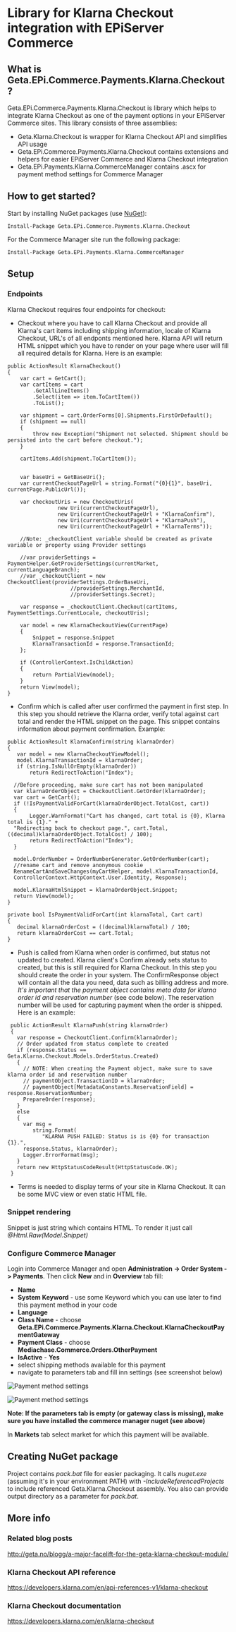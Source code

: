 Library for Klarna Checkout integration with EPiServer Commerce
=============

## What is Geta.EPi.Commerce.Payments.Klarna.Checkout?

Geta.EPi.Commerce.Payments.Klarna.Checkout is library which helps to integrate Klarna Checkout as one of the payment options in your EPiServer Commerce sites.
This library consists of three assemblies: 
* Geta.Klarna.Checkout is wrapper for Klarna Checkout API and simplifies API usage 
* Geta.EPi.Commerce.Payments.Klarna.Checkout contains extensions and helpers for easier EPiServer Commerce and Klarna Checkout integration 
* Geta.EPi.Payments.Klarna.CommerceManager contains .ascx for payment method settings for Commerce Manager

## How to get started?

Start by installing NuGet packages (use [NuGet](http://nuget.episerver.com/)):

    Install-Package Geta.EPi.Commerce.Payments.Klarna.Checkout

For the Commerce Manager site run the following package:

    Install-Package Geta.EPi.Payments.Klarna.CommerceManager

## Setup

### Endpoints

Klarna Checkout requires four endpoints for checkout:
- Checkout where you have to call Klarna Checkout and provide all Klarna's cart items including shipping information, locale of Klarna Checkout, URL's of all endponts mentioned here. Klarna API will return HTML snippet which you have to render on your page where user will fill all required details for Klarna. Here is an example:

```
public ActionResult KlarnaCheckout()
{
    var cart = GetCart();
    var cartItems = cart
        .GetAllLineItems()
        .Select(item => item.ToCartItem())
        .ToList();

    var shipment = cart.OrderForms[0].Shipments.FirstOrDefault();
    if (shipment == null)
    {
        throw new Exception("Shipment not selected. Shipment should be persisted into the cart before checkout.");
    }

    cartItems.Add(shipment.ToCartItem());

    
	var baseUri = GetBaseUri();
    var currentCheckoutPageUrl = string.Format("{0}{1}", baseUri, currentPage.PublicUrl());

    var checkoutUris = new CheckoutUris(
                new Uri(currentCheckoutPageUrl),
                new Uri(currentCheckoutPageUrl + "KlarnaConfirm"),
                new Uri(currentCheckoutPageUrl + "KlarnaPush"),
                new Uri(currentCheckoutPageUrl + "KlarnaTerms"));

	//Note: _checkoutClient variable should be created as private variable or property using Provider settings
	
	//var providerSettings = PaymentHelper.GetProviderSettings(currentMarket, currentLanguageBranch);
	//var _checkoutClient = new CheckoutClient(providerSettings.OrderBaseUri, 
					//providerSettings.MerchantId, 
					//providerSettings.Secret);
	
	var response = _checkoutClient.Checkout(cartItems, PaymentSettings.CurrentLocale, checkoutUris);

    var model = new KlarnaCheckoutView(CurrentPage)
    {
        Snippet = response.Snippet
		KlarnaTransactionId = response.TransactionId;
    };

    if (ControllerContext.IsChildAction)
    {
        return PartialView(model);
    }
    return View(model);
}
```

- Confirm which is called after user confirmed the payment in first step. In this step you should retrieve the Klarna order, verify total against cart total and render the HTML snippet on the page. This snippet contains information about payment confirmation. Example:

```
public ActionResult KlarnaConfirm(string klarnaOrder)
{
   var model = new KlarnaCheckoutViewModel();
   model.KlarnaTransactionId = klarnaOrder;
   if (string.IsNullOrEmpty(klarnaOrder))
       return RedirectToAction("Index");
  
  //Before proceeding, make sure cart has not been manipulated
  var klarnaOrderObject = CheckoutClient.GetOrder(klarnaOrder); 
  var cart = GetCart();
  if (!IsPaymentValidForCart(klarnaOrderObject.TotalCost, cart))
  {
       Logger.WarnFormat("Cart has changed, cart total is {0}, Klarna total is {1}." +
  "Redirecting back to checkout page.", cart.Total, ((decimal)klarnaOrderObject.TotalCost) / 100);
       return RedirectToAction("Index");
  }
  
  model.OrderNumber = OrderNumberGenerator.GetOrderNumber(cart);
  //rename cart and remove anonymous cookie
  RenameCartAndSaveChanges(myCartHelper, model.KlarnaTransactionId, 
  ControllerContext.HttpContext.User.Identity, Response);

  model.KlarnaHtmlSnippet = klarnaOrderObject.Snippet;
  return View(model);
}
```
```
private bool IsPaymentValidForCart(int klarnaTotal, Cart cart)
{
   decimal klarnaOrderCost = ((decimal)klarnaTotal) / 100;
   return klarnaOrderCost == cart.Total;
}
```

- Push is called from Klarna when order is confirmed, but status not updated to created. Klarna client's Confirm already sets status to created, but this is still required for Klarna Checkout. 
In this step you should create the order in your system. 
The ConfirmResponse object will contain all the data you need, data such as billing address and more. *It's important that the payment object contains meta data for klarna order id and reservation number* (see code below). The reservation number will be used for capturing payment when the order is shipped. Here is an example:

```
 public ActionResult KlarnaPush(string klarnaOrder)
 {
   var response = CheckoutClient.Confirm(klarnaOrder);
   // Order updated from status complete to created
   if (response.Status == Geta.Klarna.Checkout.Models.OrderStatus.Created)
   {
     // NOTE: When creating the Payment object, make sure to save klarna order id and reservation number
     // paymentObject.TransactionID = klarnaOrder;
     // paymentObject[MetadataConstants.ReservationField] = response.ReservationNumber;
     PrepareOrder(response);
   }
   else
   {
     var msg =
        string.Format(
           "KLARNA PUSH FAILED: Status is is {0} for transaction {1}.", 
     response.Status, klarnaOrder);
     Logger.ErrorFormat(msg);
   }
   return new HttpStatusCodeResult(HttpStatusCode.OK);
 }
```

- Terms is needed to display terms of your site in Klarna Checkout. It can be some MVC view or even static HTML file.

### Snippet rendering

Snippet is just string which contains HTML. To render it just call *@Html.Raw(Model.Snippet)*

### Configure Commerce Manager

Login into Commerce Manager and open **Administration -> Order System -> Payments**. Then click **New** and in **Overview** tab fill:

- **Name**
- **System Keyword** - use some Keyword which you can use later to find this payment method in your code
- **Language**
- **Class Name** - choose **Geta.EPi.Commerce.Payments.Klarna.Checkout.KlarnaCheckoutPaymentGateway**
- **Payment Class** - choose **Mediachase.Commerce.Orders.OtherPayment**
- **IsActive** - **Yes**
- select shipping methods available for this payment
- navigate to parameters tab and fill inn settings (see screenshot below)


![Payment method settings](/Geta.EPi.Commerce.Payments.Klarna.Checkout/screenshots/klarnaSettings.png?raw=true "Payment method settings")

![Payment method settings](/Geta.EPi.Commerce.Payments.Klarna.Checkout/screenshots/klarnaParameters.png?raw=true "Payment method parameters")

**Note: If the parameters tab is empty (or gateway class is missing), make sure you have installed the commerce manager nuget (see above)**

In **Markets** tab select market for which this payment will be available.

## Creating NuGet package

Project contains _pack.bat_ file for easier packaging. It calls _nuget.exe_ (assuming it's in your environment PATH) with _-IncludeReferencedProjects_ to include referenced Geta.Klarna.Checkout assembly. You also can provide output directory as a parameter for _pack.bat_.

## More info

### Related blog posts

http://geta.no/blogg/a-major-facelift-for-the-geta-klarna-checkout-module/

### Klarna Checkout API reference

https://developers.klarna.com/en/api-references-v1/klarna-checkout

### Klarna Checkout documentation

https://developers.klarna.com/en/klarna-checkout
